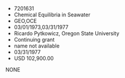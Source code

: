 * 7201631
* Chemical Equilibria in Seawater
* GEO,OCE
* 03/01/1973,03/31/1977
* Ricardo Pytkowicz, Oregon State University
* Continuing grant
*   name not available
* 03/31/1977
* USD 102,900.00

NONE